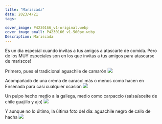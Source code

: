 ```yaml
---
title: "Mariscada"
date: 2023/4/21
tags:

cover_image: P4230166_v1-original.webp
cover_image_small: P4230166_v1-500px.webp
Description: Mariscada
---
```


Es un día especial cuando invitas a tus amigos a atascarte de comida. Pero de los MUY especiales son en los que invitas a tus amigos para atascarse de mariscos!

Primero, pues el tradicional aguachile de camarón
[![](P4230166_v1)](P4230166_v1-original.webp)

Acompañado de una crema de caracol más o menos como hacen en Ensenada para casi cualquier ocasión
[![](P4230164_v1)](P4230164_v1-original.webp)

Un pulpo hecho medio a la gallega, medio como carpaccio (salsa/aceite de chile guajillo y ajo)
[![](P4230163_v1)](P4230163_v1-original.webp)

Y aunque no lo último, la última foto del día: aguachile negro de callo de hacha
[![](P4230169_v1)](P4230169_v1-original.webp)